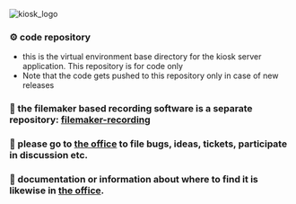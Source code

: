 ![kiosk_logo](https://user-images.githubusercontent.com/38838314/181353236-5e417ed1-1df2-4c0e-bae2-469f64a4351b.png)

### ⚙️ code repository
- this is the virtual environment base directory for the kiosk server application. This repository is for code only
- Note that the code gets pushed to this repository only in case of new releases
 
### 📸 the filemaker based recording software is a separate repository: [filemaker-recording](https://github.com/arch-kiosk/filemaker-recording)

### 💼 please go to [the office](https://github.com/arch-kiosk/arch-kiosk-office) to file bugs, ideas, tickets, participate in discussion etc.

### 📓 documentation or information about where to find it is likewise in [the office](https://github.com/arch-kiosk/arch-kiosk-office).



